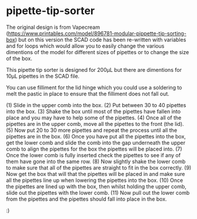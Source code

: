 # pipette-tip-sorter

The original design is from Vapecream (https://www.printables.com/model/896781-modular-pippette-tip-sorting-box) but on this version the SCAD code has been re-written with variables and for loops which would allow you to easily change the various dimentions of the model for different sizes of pipettes or to change the size of the box.

This pipette tip sorter is designed for 200µL but there are dimentions for 10µL pipettes in the SCAD file.

You can use filliment for the lid hinge which you could use a soldering to melt the pastic in place to ensure that the filliment does not fall out.

(1) Slide in the upper comb into the box.
(2) Put between 30 to 40 pipettes into the box.
(3) Shake the box until most of the pipettes have fallen into place and you may have to help some of the pipettes.
(4) Once all of the pipettes are in the upper comb, move all the pipettes to the front (the lid).
(5) Now put 20 to 30 more pipettes and repeat the process until all the pipettes are in the box.
(6) Once you have put all the pipettes into the box, get the lower comb and slide the comb into the gap underneath the upper comb to align the pipettes for the box the pipettes will be placed into.
(7) Once the lower comb is fully inserted check the pipettes to see if any of them have gone into the same row.
(8) Now slightly shake the lower comb to make sure that all of the pipettes are straight to fit in the box correctly.
(9) Now get the box that will that the pipettes will be placed in and make sure all the pipettes line up when lowering the pipettes into the box.
(10) Once the pipettes are lined up with the box, then whilst holding the upper comb, slide out the pipettes with the lower comb.
(11) Now pull out the lower comb from the pipettes and the pipettes should fall into place in the box.

:)